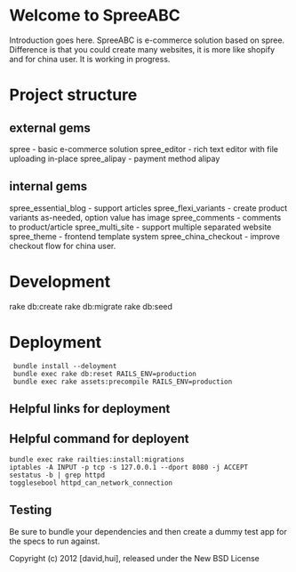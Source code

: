Welcome to SpreeABC
===================

Introduction goes here.
  SpreeABC is e-commerce solution based on spree.
  Difference is that you could create many websites, it is more like shopify and for china user.
  It is working in progress.

Project structure
=================
  external gems
  -------------
  spree - basic e-commerce solution
  spree_editor - rich text editor with file uploading in-place
  spree_alipay - payment method alipay

  internal gems
  -------------
  spree_essential_blog - support articles
  spree_flexi_variants - create product variants as-needed, option value has image
  spree_comments - comments to product/article
  spree_multi_site  - support multiple separated website
  spree_theme - frontend template system
  spree_china_checkout - improve checkout flow for china user.


Development  
===========
  rake db:create
  rake db:migrate
  rake db:seed


Deployment
==========
     bundle install --deloyment
     bundle exec rake db:reset RAILS_ENV=production
     bundle exec rake assets:precompile RAILS_ENV=production
  Helpful links for deployment
  ----------------------------

  Helpful command for deployent
  ----------------------------
    bundle exec rake railties:install:migrations
    iptables -A INPUT -p tcp -s 127.0.0.1 --dport 8080 -j ACCEPT
    sestatus -b | grep httpd
    togglesebool httpd_can_network_connection

Testing
-------

Be sure to bundle your dependencies and then create a dummy test app for the specs to run against.

Copyright (c) 2012 [david,hui], released under the New BSD License
